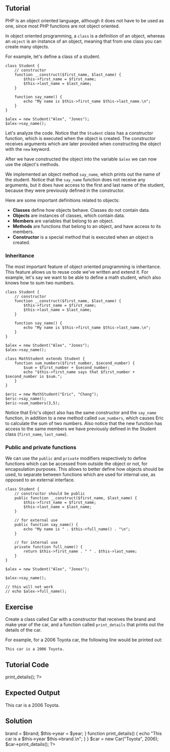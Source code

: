 Tutorial
--------

PHP is an object oriented language, although it does not have to be used as one, since most
PHP functions are not object oriented.

In object oriented programming, a `class` is a definition of an object,
whereas an `object` is an instance of an object, meaning that from one
class you can create many objects.

For example, let's define a class of a student.

    class Student {
        // constructor
        function __construct($first_name, $last_name) {
            $this->first_name = $first_name;
            $this->last_name = $last_name;
        }

        function say_name() {
            echo "My name is $this->first_name $this->last_name.\n";
        }
    }

    $alex = new Student("Alex", "Jones");
    $alex->say_name();

Let's analyze the code. Notice that the `Student` class has a constructor function, which is executed
when the object is created. The constructor receives arguments which are later provided when
constructing the object with the `new` keyword.

After we have constructed the object into the variable `$alex` we can now use the object's methods.

We implemented an object method `say_name`, which prints out the name of the student. Notice that the
`say_name` function does not receive any arguments, but it does have access to the first and last
name of the student, because they were previously defined in the constructor.

Here are some important definitions related to objects:

* **Classes** define how objects behave. Classes do not contain data.
* **Objects** are instances of classes, which contain data.
* **Members** are variables that belong to an object.
* **Methods** are functions that belong to an object, and have access to its members.
* **Constructor** is a special method that is executed when an object is created.

### Inheritance

The most important feature of object oriented programming is inheritance. This feature allows us to reuse
code we've written and extend it. For example, let's say we want to be able to define a math student, which
also knows how to sum two numbers.

    class Student {
        // constructor
        function __construct($first_name, $last_name) {
            $this->first_name = $first_name;
            $this->last_name = $last_name;
        }

        function say_name() {
            echo "My name is $this->first_name $this->last_name.\n";
        }
    }

    $alex = new Student("Alex", "Jones");
    $alex->say_name();

    class MathStudent extends Student {
        function sum_numbers($first_number, $second_number) {
            $sum = $first_number + $second_number;
            echo "$this->first_name says that $first_number + $second_number is $sum.";
        }
    }

    $eric = new MathStudent("Eric", "Chang");
    $eric->say_name();
    $eric->sum_numbers(3,5);

Notice that Eric's object also has the same constructor and the `say_name` function,
in addition to a new method called `sum_numbers`, which causes Eric to calculate the
sum of two numbers. Also notice that the new function has access to the same members
we have previously defined in the Student class (`first_name`, `last_name`).

### Public and private functions

We can use the `public` and `private` modifiers respectively to define functions which
can be accessed from outside the object or not, for encapsulation purposes. This
allows to better define how objects should be used, to separate between functions
which are used for internal use, as opposed to an external interface.

    class Student {
        // constructor should be public
        public function __construct($first_name, $last_name) {
            $this->first_name = $first_name;
            $this->last_name = $last_name;
        }

        // for external use
        public function say_name() {
            echo "My name is " . $this->full_name() . "\n";
        }

        // for internal use
        private function full_name() {
            return $this->first_name . " " . $this->last_name;
        }
    }

    $alex = new Student("Alex", "Jones");

    $alex->say_name();

    // this will not work
    // echo $alex->full_name();

Exercise
--------

Create a class called Car with a constructor that receives the brand and make year of the car, and
a function called `print_details` that prints out the details of the car.

For example, for a 2006 Toyota car, the following line would be printed out:

`This car is a 2006 Toyota.`

Tutorial Code
-------------

<?php
// TODO: Implement the Car class here

$car = new Car("Toyota", 2006);
$car->print_details();
?>

Expected Output
---------------

This car is a 2006 Toyota.

Solution
--------

<?php
class Car {
    function Car($brand, $year) {
        $this->brand = $brand;
        $this->year = $year;
    }

    function print_details() {
        echo "This car is a $this->year $this->brand.\n";
    }
}

$car = new Car("Toyota", 2006);
$car->print_details();
?>

